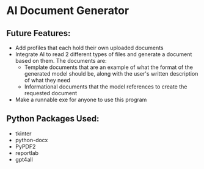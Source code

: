 # AI Document Generator

## Future Features:

- Add profiles that each hold their own uploaded documents
- Integrate AI to read 2 different types of files and generate a document based on them. The documents are:
  - Template documents that are an example of what the format of the generated model should be, along with the user's written description of what they need
  - Informational documents that the model references to create the requested document
- Make a runnable exe for anyone to use this program

## Python Packages Used:

- tkinter
- python-docx
- PyPDF2
- reportlab
- gpt4all
